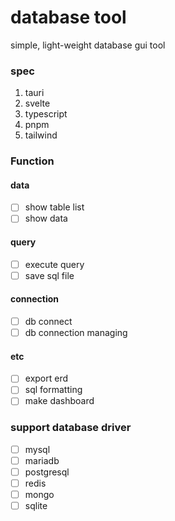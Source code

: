# database tool

simple, light-weight database gui tool

### spec

1. tauri
2. svelte
3. typescript
4. pnpm
5. tailwind

### Function

#### data

- [ ] show table list
- [ ] show data

#### query

- [ ] execute query
- [ ] save sql file

#### connection

- [ ] db connect
- [ ] db connection managing

#### etc

- [ ] export erd
- [ ] sql formatting
- [ ] make dashboard

### support database driver

- [ ] mysql
- [ ] mariadb
- [ ] postgresql
- [ ] redis
- [ ] mongo
- [ ] sqlite
